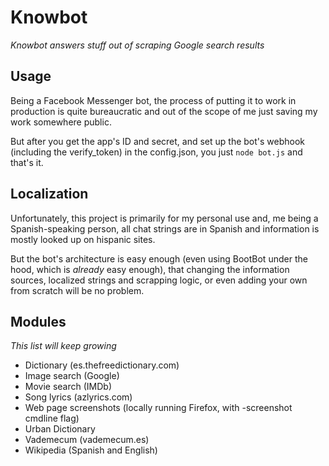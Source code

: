 # Knowbot

_Knowbot answers stuff out of scraping Google search results_

## Usage

Being a Facebook Messenger bot, the process of putting it to work
in production is quite bureaucratic and out of the scope of me
just saving my work somewhere public.

But after you get the app's ID and secret, and set up the bot's
webhook (including the verify_token) in the config.json, you just
`node bot.js` and that's it.

## Localization

Unfortunately, this project is primarily for my personal use and, me
being a Spanish-speaking person, all chat strings are in Spanish
and information is mostly looked up on hispanic sites.

But the bot's architecture is easy enough (even using BootBot under
the hood, which is _already_ easy enough), that changing the information
sources, localized strings and scrapping logic, or even adding your own
from scratch will be no problem.

## Modules

_This list will keep growing_

- Dictionary (es.thefreedictionary.com)
- Image search (Google)
- Movie search (IMDb)
- Song lyrics (azlyrics.com)
- Web page screenshots (locally running Firefox, with -screenshot cmdline flag)
- Urban Dictionary
- Vademecum (vademecum.es)
- Wikipedia (Spanish and English)
